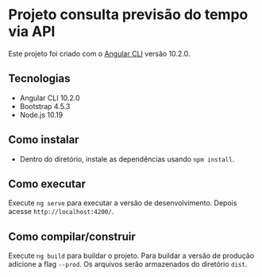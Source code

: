 # Projeto consulta previsão do tempo via API

Este projeto foi criado com o [Angular CLI](https://github.com/angular/angular-cli) versão 10.2.0.

## Tecnologias

- Angular CLI 10.2.0
- Bootstrap 4.5.3
- Node.js 10.19

## Como instalar

- Dentro do diretório, instale as dependências usando `npm install`.

## Como executar

Execute `ng serve` para executar a versão de desenvolvimento. Depois acesse `http://localhost:4200/`.

## Como compilar/construir

Execute `ng build` para buildar o projeto. Para buildar a versão de produção adicione a flag `--prod`. Os arquivos serão armazenados do diretório `dist`.
